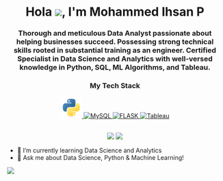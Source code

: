 
<h1 align="center">Hola <img src="https://emojis.slackmojis.com/emojis/images/1531849430/4246/blob-sunglasses.gif?1531849430" width="30"/>, I'm Mohammed Ihsan P </h1>



<h3 align="center">Thorough and meticulous Data Analyst passionate about helping businesses succeed. Possessing strong technical skills rooted in substantial training as an engineer. Certified Specialist in Data Science and Analytics with well-versed knowledge in Python, SQL, ML Algorithms, and Tableau.
<h3 align="center">My Tech Stack</h3>
<p align="center"> <a href="https://www.python.org" target="_blank"> <img src="https://raw.githubusercontent.com/devicons/devicon/master/icons/python/python-original.svg" alt="Python" width="50" height="50"/> </a> <a href="https://www.mysql.com/" target="_blank"> <img src="https://www.vectorlogo.zone/logos/mysql/mysql-official.svg" alt="MySQL" width="50" height="50"/> </a>  <a href="https://flask.palletsprojects.com/en/2.0.x/" target="_blank"> <img src="https://www.vectorlogo.zone/logos/pocoo_flask/pocoo_flask-icon.svg" alt="FLASK" width="50" height="50"/> </a> </a>  <a href="https://www.tableau.com/" target="_blank"> <img src="https://cdn.worldvectorlogo.com/logos/tableau-software.svg" alt="Tableau" width="50" height="50"/> </a> 

<p align="center">
    <br>
    <a target="_blank" href="https://www.linkedin.com/in/mohammed-ihsan-p/"><img src="https://img.shields.io/badge/-LinkedIn-0077B5?style=for-the-badge&logo=Linkedin&logoColor=white"></img></a>
    <a target="_blank" href="https://medium.com/@ihsudarulaman"><img src="https://img.shields.io/badge/-Medium-12100E?style=for-the-badge&logo=Medium&logoColor=white"></img></a>
    </br> 
</p>  


- 🌱 I’m currently learning Data Science and Analytics
- 💬 Ask me about Data Science, Python & Machine Learning!








![](https://komarev.com/ghpvc/?username=MohammedIhsanP&color=dc143c&style=for-the-badge)
<!---
MohammedIhsanP/MohammedIhsanP is a ✨ special ✨ repository because its `README.md` (this file) appears on your GitHub profile.
You can click the Preview link to take a look at your changes.
--->

